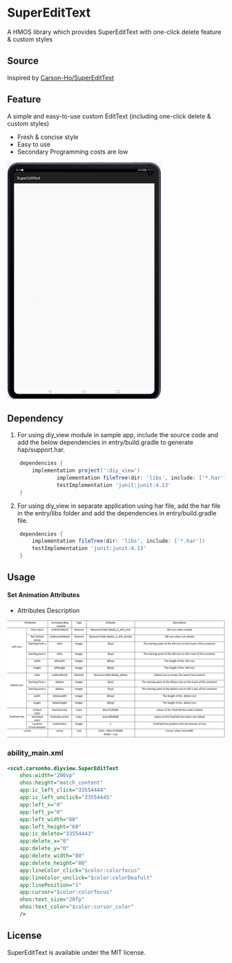 # SuperEditText

A HMOS library which provides SuperEditText with one-click delete feature & custom styles

## Source
Inspired by [Carson-Ho/SuperEditText](https://github.com/Carson-Ho/SuperEditText)

## Feature
A simple and easy-to-use custom EditText (including one-click delete & custom styles)
- Fresh & concise style
- Easy to use
- Secondary Programming costs are low

<img src="screenshots/SuperEditText.gif" width="356">

## Dependency
1. For using diy_view module in sample app, include the source code and add the below dependencies in entry/build.gradle to generate hap/support.har.
```groovy
	dependencies {
		implementation project(':diy_view')
                implementation fileTree(dir: 'libs', include: ['*.har'])
                testImplementation 'junit:junit:4.13'
	}
```
2. For using diy_view in separate application using har file, add the har file in the entry/libs folder and add the dependencies in entry/build.gradle file.
```groovy
	dependencies {
		implementation fileTree(dir: 'libs', include: ['*.har'])
		testImplementation 'junit:junit:4.13'
	}
```

## Usage

#### Set Animation Attributes
- Attributes Description

<img src="screenshots/Table.png">

### ability_main.xml
```xml
<scut.carsonho.diyview.SuperEditText
    ohos:width="200vp"
    ohos:height="match_content"
    app:ic_left_click="33554444" 
    app:ic_left_unclick="33554445" 
    app:left_x="0"
    app:left_y="0"
    app:left_width="60"
    app:left_height="60"
    app:ic_delete="33554443" 
    app:delete_x="0"
    app:delete_y="0"
    app:delete_width="80"
    app:delete_height="80"
    app:lineColor_click="$color:colorfocus" 
    app:lineColor_unclick="$color:colorDeafult" 
    app:linePosition="1"
    app:cursor="$color:colorfocus" 
    ohos:text_size="20fp"
    ohos:text_color="$color:cursor_color"
    />
```

## License
SuperEditText is available under the MIT license.
